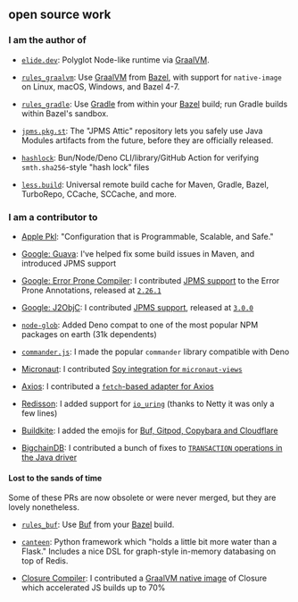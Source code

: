 ## open source work

### I am the author of

- [`elide.dev`](https://elide.dev): Polyglot Node-like runtime via [GraalVM](https://graalvm.org).

- [`rules_graalvm`](https://github.com/sgammon/rules_graalvm): Use [GraalVM](https://graalvm.org) from [Bazel](https://bazel.build), with support for `native-image` on Linux, macOS, Windows, and Bazel 4-7.

- [`rules_gradle`](https://github.com/sgammon/rules_gradle): Use [Gradle](https://gradle.org) from within your [Bazel](https://bazel.build) build; run Gradle builds within Bazel's sandbox.

- [`jpms.pkg.st`](https://github.com/javamodules/attic): The "JPMS Attic" repository lets you safely use Java Modules artifacts from the future, before they are officially released.

- [`hashlock`](https://github.com/sgammon/hashlock): Bun/Node/Deno CLI/library/GitHub Action for verifying `smth.sha256`-style "hash lock" files

- [`less.build`](https://less.build): Universal remote build cache for Maven, Gradle, Bazel, TurboRepo, CCache, SCCache, and more.


### I am a contributor to

- [Apple Pkl](https://github.com/apple/pkl): "Configuration that is Programmable, Scalable, and Safe."

- [Google: Guava](https://github.com/google/guava): I've helped fix some build issues in Maven, and introduced JPMS support

- [Google: Error Prone Compiler](https://github.com/google/error-prone): I contributed [JPMS support](https://github.com/google/error-prone/pull/4311) to the Error Prone Annotations, released at [`2.26.1`](https://github.com/google/error-prone/releases/tag/v2.26.1)

- [Google: J2ObjC](https://github.com/google/j2objc): I contributed [JPMS support](https://github.com/google/j2objc/pull/2302), released at [`3.0.0`](https://github.com/google/j2objc/commit/a883dd3f90d51d5ccad4aa3af8feaaeed6560109)

- [`node-glob`](https://github.com/isaacs/node-glob): Added Deno compat to one of the most popular NPM packages on earth (31k dependents)

- [`commander.js`](https://github.com/tj/commander.js): I made the popular `commander` library compatible with Deno

- [Micronaut](https://micronaut.io): I contributed [Soy integration for `micronaut-views`](https://micronaut-projects.github.io/micronaut-views/latest/guide/#soy)

- [Axios](https://github.com/axios/axios): I contributed a [`fetch`-based adapter for Axios](https://github.com/axios/axios/pull/5146)

- [Redisson](https://redisson.org): I added support for [`io_uring`](https://github.com/netty/netty-incubator-transport-io_uring) (thanks to Netty it was only a few lines)

- [Buildkite](https://buildkite.com): I added the emojis for [Buf, Gitpod, Copybara and Cloudflare](https://github.com/buildkite/emojis/pulls?q=author%3Asgammon)

- [BigchainDB](https://github.com/bigchaindb/bigchaindb): I contributed a bunch of fixes to [`TRANSACTION` operations in the Java driver](https://github.com/bigchaindb/java-bigchaindb-driver/pulls?q=is%3Apr+is%3Aclosed+author%3Asgammon)


#### Lost to the sands of time

Some of these PRs are now obsolete or were never merged, but they are lovely nonetheless.

- [`rules_buf`](https://github.com/sgammon/rules_buf): Use [Buf](https://buf.build) from your [Bazel](https://bazel.build) build.

- [`canteen`](https://github.com/sgammon/canteen): Python framework which "holds a little bit more water than a Flask." Includes a nice DSL for graph-style in-memory databasing on top of Redis.

- [Closure Compiler](https://github.com/google/closure-compiler): I contributed a [GraalVM native image](https://github.com/google/closure-compiler/pull/3958) of Closure which accelerated JS builds up to 70%
